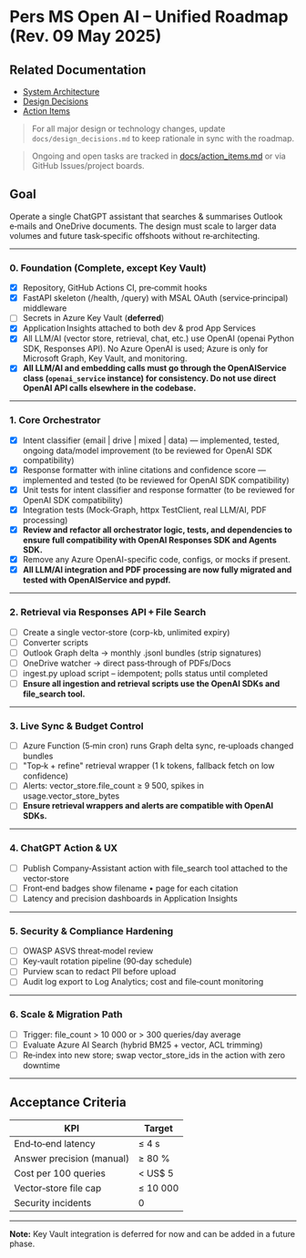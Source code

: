 # Pers MS Open AI – Unified Roadmap (Rev. 09 May 2025)

## Related Documentation
- [System Architecture](docs/architecture.md)
- [Design Decisions](docs/design_decisions.md)
- [Action Items](docs/action_items.md)

> For all major design or technology changes, update `docs/design_decisions.md` to keep rationale in sync with the roadmap.

> Ongoing and open tasks are tracked in [docs/action_items.md](docs/action_items.md) or via GitHub Issues/project boards.

## Goal
Operate a single ChatGPT assistant that searches & summarises Outlook e‑mails and OneDrive documents. The design must scale to larger data volumes and future task‑specific offshoots without re‑architecting.

---

### 0. Foundation (Complete, except Key Vault)
- [x] Repository, GitHub Actions CI, pre‑commit hooks
- [x] FastAPI skeleton (/health, /query) with MSAL OAuth (service‑principal) middleware
- [ ] Secrets in Azure Key Vault (**deferred**)
- [x] Application Insights attached to both dev & prod App Services
- [x] All LLM/AI (vector store, retrieval, chat, etc.) use OpenAI (openai Python SDK, Responses API). No Azure OpenAI is used; Azure is only for Microsoft Graph, Key Vault, and monitoring.
- [x] **All LLM/AI and embedding calls must go through the OpenAIService class (`openai_service` instance) for consistency. Do not use direct OpenAI API calls elsewhere in the codebase.**

---

### 1. Core Orchestrator
- [x] Intent classifier (email | drive | mixed | data) — implemented, tested, ongoing data/model improvement (to be reviewed for OpenAI SDK compatibility)
- [x] Response formatter with inline citations and confidence score — implemented and tested (to be reviewed for OpenAI SDK compatibility)
- [x] Unit tests for intent classifier and response formatter (to be reviewed for OpenAI SDK compatibility)
- [x] Integration tests (Mock‑Graph, httpx TestClient, real LLM/AI, PDF processing)
- [x] **Review and refactor all orchestrator logic, tests, and dependencies to ensure full compatibility with OpenAI Responses SDK and Agents SDK.**
- [x] Remove any Azure OpenAI-specific code, configs, or mocks if present.
- [x] **All LLM/AI integration and PDF processing are now fully migrated and tested with OpenAIService and pypdf.**

---

### 2. Retrieval via Responses API + File Search
- [ ] Create a single vector‑store (corp-kb, unlimited expiry)
- [ ] Converter scripts
- [ ] Outlook Graph delta → monthly .jsonl bundles (strip signatures)
- [ ] OneDrive watcher → direct pass‑through of PDFs/Docs
- [ ] ingest.py upload script – idempotent; polls status until completed
- [ ] **Ensure all ingestion and retrieval scripts use the OpenAI SDKs and file_search tool.**

---

### 3. Live Sync & Budget Control
- [ ] Azure Function (5‑min cron) runs Graph delta sync, re‑uploads changed bundles
- [ ] "Top‑k + refine" retrieval wrapper (1 k tokens, fallback fetch on low confidence)
- [ ] Alerts: vector_store.file_count ≥ 9 500, spikes in usage.vector_store_bytes
- [ ] **Ensure retrieval wrappers and alerts are compatible with OpenAI SDKs.**

---

### 4. ChatGPT Action & UX
- [ ] Publish Company‑Assistant action with file_search tool attached to the vector‑store
- [ ] Front‑end badges show filename • page for each citation
- [ ] Latency and precision dashboards in Application Insights

---

### 5. Security & Compliance Hardening
- [ ] OWASP ASVS threat‑model review
- [ ] Key‑vault rotation pipeline (90‑day schedule)
- [ ] Purview scan to redact PII before upload
- [ ] Audit log export to Log Analytics; cost and file‑count monitoring

---

### 6. Scale & Migration Path
- [ ] Trigger: file_count > 10 000 or > 300 queries/day average
- [ ] Evaluate Azure AI Search (hybrid BM25 + vector, ACL trimming)
- [ ] Re‑index into new store; swap vector_store_ids in the action with zero downtime

---

## Acceptance Criteria
| KPI                        | Target      |
|----------------------------|-------------|
| End‑to‑end latency         | ≤ 4 s       |
| Answer precision (manual)  | ≥ 80 %      |
| Cost per 100 queries       | < US$ 5     |
| Vector‑store file cap      | ≤ 10 000    |
| Security incidents         | 0           |

---

**Note:** Key Vault integration is deferred for now and can be added in a future phase. 